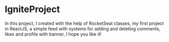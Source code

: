 # IgniteProject
 In this project, I created with the help of RocketSeat classes, my first project in ReactJS, a simple feed with systems for adding and deleting comments, likes and profile with banner, I hope you like it!
